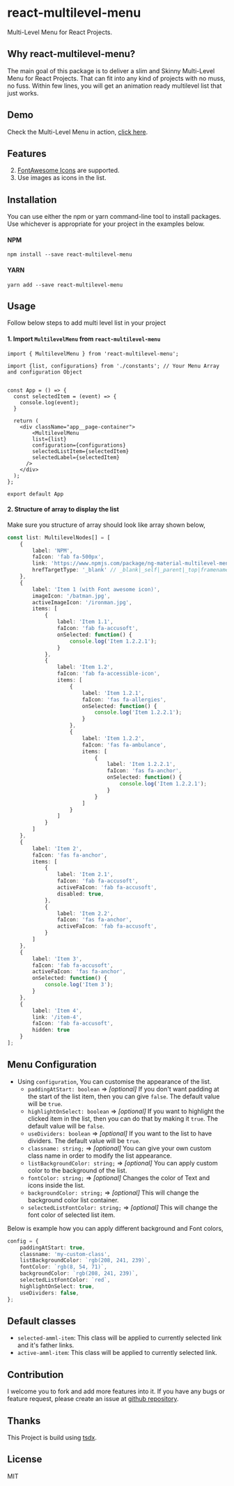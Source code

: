 # react-multilevel-menu

Multi-Level Menu for React Projects.

## Why react-multilevel-menu?

The main goal of this package is to deliver a slim and Skinny Multi-Level Menu for React Projects. That can fit into any kind of projects with no muss, no fuss. Within few lines, you will get an animation ready multilevel list that just works.

## Demo

Check the Multi-Level Menu in action, [click here](https://demo.codershood.info/react-multilevel-menu/).

## Features
2. [FontAwesome Icons](https://fontawesome.com/v4.7.0/icons/) are supported.
3. Use images as icons in the list.

## Installation
You can use either the npm or yarn command-line tool to install packages. Use whichever is appropriate for your project in the examples below.

#### NPM
```  
npm install --save react-multilevel-menu
```
        
#### YARN
```          
yarn add --save react-multilevel-menu
```
        
## Usage
Follow below steps to add multi level list in your project

#### 1. Import `MultilevelMenu` from `react-multilevel-menu`

```tsx
import { MultilevelMenu } from 'react-multilevel-menu';

import {list, configurations} from './constants'; // Your Menu Array and configuration Object


const App = () => {
  const selectedItem = (event) => {
    console.log(event);
  }

  return (
    <div className="app__page-container">
        <MultilevelMenu 
        list={list} 
        configuration={configurations} 
        selectedListItem={selectedItem} 
        selectedLabel={selectedItem}
      />
    </div>
  );
};

export default App
```  

#### 2. Structure of array to display the list

Make sure you structure of array should look like array shown below,     
```typescript
const list: MultilevelNodes[] = [
    {
        label: 'NPM',
        faIcon: 'fab fa-500px',
        link: 'https://www.npmjs.com/package/ng-material-multilevel-menu',
        hrefTargetType: '_blank' // _blank|_self|_parent|_top|framename
    },
    {
        label: 'Item 1 (with Font awesome icon)',
        imageIcon: '/batman.jpg',
        activeImageIcon: '/ironman.jpg',
        items: [
            {
                label: 'Item 1.1',
                faIcon: 'fab fa-accusoft',
                onSelected: function() {
                    console.log('Item 1.2.2.1');
                }
            },
            {
                label: 'Item 1.2',
                faIcon: 'fab fa-accessible-icon',
                items: [
                    {
                        label: 'Item 1.2.1',
                        faIcon: 'fas fa-allergies',
                        onSelected: function() {
                            console.log('Item 1.2.2.1');
                        }
                    },
                    {
                        label: 'Item 1.2.2',
                        faIcon: 'fas fa-ambulance',
                        items: [
                            {
                                label: 'Item 1.2.2.1',
                                faIcon: 'fas fa-anchor',
                                onSelected: function() {
                                    console.log('Item 1.2.2.1');
                                }
                            }
                        ]
                    }
                ]
            }
        ]
    },
    {
        label: 'Item 2',
        faIcon: 'fas fa-anchor', 
        items: [
            {
                label: 'Item 2.1',
                faIcon: 'fab fa-accusoft',
                activeFaIcon: 'fab fa-accusoft',
                disabled: true,
            },
            {
                label: 'Item 2.2',
                faIcon: 'fas fa-anchor', 
                activeFaIcon: 'fab fa-accusoft',
            }
        ]
    },
    {
        label: 'Item 3',
        faIcon: 'fab fa-accusoft',
        activeFaIcon: 'fas fa-anchor', 
        onSelected: function() {
            console.log('Item 3');
        }
    },
    {
        label: 'Item 4',
        link: '/item-4',
        faIcon: 'fab fa-accusoft',
        hidden: true
    }
];
```

## Menu Configuration

- Using ```configuration```, You can customise the appearance of the list.
    * ```paddingAtStart: boolean``` => *[optional]* If you don't want padding at the start of the list item, then you can give ```false```. The default value will be ```true```.
    * ```highlightOnSelect: boolean``` => *[optional]* If you want to highlight the clicked item in the list, then you can do that by making it ```true```. The default value will be ```false```.
    * ```useDividers: boolean``` => *[optional]* If you want to the list to have dividers. The default value will be ```true```.
    * ```classname: string;``` => *[optional]* You can give your own custom class name in order to modify the list appearance. 
    * ```listBackgroundColor: string;``` => *[optional]* You can apply custom color to the background of the list.
    * ```fontColor: string;``` => *[optional]* Changes the color of Text and icons inside the list.
    * ```backgroundColor: string;``` => *[optional]* This will change the background color list container.
    * ```selectedListFontColor: string;``` => *[optional]* This will change the font color of selected list item.

Below is example how you can apply different background and Font colors,
```typescript
config = {
    paddingAtStart: true,
    classname: 'my-custom-class',
    listBackgroundColor: `rgb(208, 241, 239)`,
    fontColor: `rgb(8, 54, 71)`,
    backgroundColor: `rgb(208, 241, 239)`,
    selectedListFontColor: `red`,
    highlightOnSelect: true,
    useDividers: false,
};
```

## Default classes
* ```selected-amml-item```: This class will be applied to currently selected link and it's father links.
* ```active-amml-item```: This class will be applied to currently selected link.

## Contribution

I welcome you to fork and add more features into it. If you have any bugs or feature request, please create an issue at [github repository](https://github.com/ShankyTiwari/react-multilevel-menu/issues).


## Thanks

This Project is build using [tsdx](https://tsdx.io/).

## License

MIT
